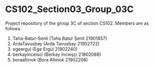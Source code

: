 # CS102_Section03_Group_03C
 Project repository of the group 3C of section CS102. Members are as follows:
 
 1) Taha-Batur-Senli (Taha Batur Şenli 21901857)
 2) ArdaTavusbay (Arda Tavusbay 21902722)
 3) egeergul (Ege Ergül 21902240)
 4) berkayinceisci (Berkay İnceişçi 21802088)
 5) boraaltinok (Bora Altınok 21902206)
